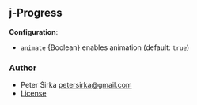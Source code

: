 ## j-Progress

__Configuration__:

- `animate` {Boolean} enables animation (default: `true`)

### Author

- Peter Širka <petersirka@gmail.com>
- [License](https://www.totaljs.com/licenses/)

